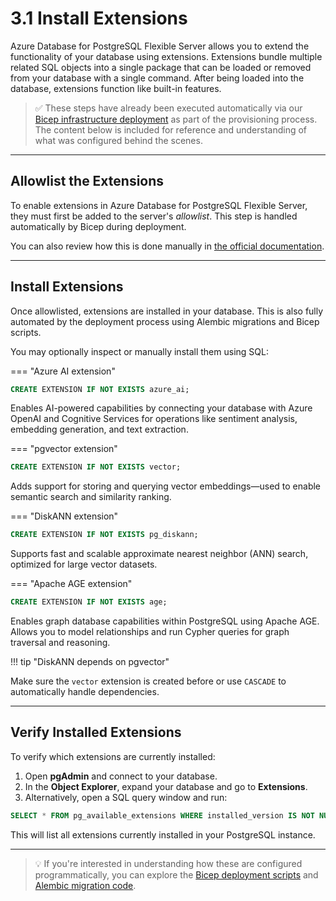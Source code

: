 # 3.1 Install Extensions

Azure Database for PostgreSQL Flexible Server allows you to extend the functionality of your database using extensions. Extensions bundle multiple related SQL objects into a single package that can be loaded or removed from your database with a single command. After being loaded into the database, extensions function like built-in features.

> ✅ These steps have already been executed automatically via our [Bicep infrastructure deployment](../path-to-bicep-scripts) as part of the provisioning process.
> The content below is included for reference and understanding of what was configured behind the scenes.

---

## Allowlist the Extensions

To enable extensions in Azure Database for PostgreSQL Flexible Server, they must first be added to the server's _allowlist_. This step is handled automatically by Bicep during deployment.

You can also review how this is done manually in [the official documentation](https://learn.microsoft.com/azure/postgresql/extensions/how-to-allow-extensions).

---

## Install Extensions

Once allowlisted, extensions are installed in your database. This is also fully automated by the deployment process using Alembic migrations and Bicep scripts.

You may optionally inspect or manually install them using SQL:

=== "Azure AI extension"

```sql
CREATE EXTENSION IF NOT EXISTS azure_ai;
```

Enables AI-powered capabilities by connecting your database with Azure OpenAI and Cognitive Services for operations like sentiment analysis, embedding generation, and text extraction.

=== "pgvector extension"

```sql
CREATE EXTENSION IF NOT EXISTS vector;
```

Adds support for storing and querying vector embeddings—used to enable semantic search and similarity ranking.

=== "DiskANN extension"

```sql
CREATE EXTENSION IF NOT EXISTS pg_diskann;
```

Supports fast and scalable approximate nearest neighbor (ANN) search, optimized for large vector datasets.

=== "Apache AGE extension"

```sql
CREATE EXTENSION IF NOT EXISTS age;
```

Enables graph database capabilities within PostgreSQL using Apache AGE. Allows you to model relationships and run Cypher queries for graph traversal and reasoning.

!!! tip "DiskANN depends on pgvector"

Make sure the `vector` extension is created before or use `CASCADE` to automatically handle dependencies.

---

## Verify Installed Extensions

To verify which extensions are currently installed:

1. Open **pgAdmin** and connect to your database.
2. In the **Object Explorer**, expand your database and go to **Extensions**.
3. Alternatively, open a SQL query window and run:

```sql
SELECT * FROM pg_available_extensions WHERE installed_version IS NOT NULL;
```

This will list all extensions currently installed in your PostgreSQL instance.

---

> 💡 If you're interested in understanding how these are configured programmatically, you can explore the [Bicep deployment scripts](../path-to-bicep-scripts) and [Alembic migration code](../path-to-alembic).

